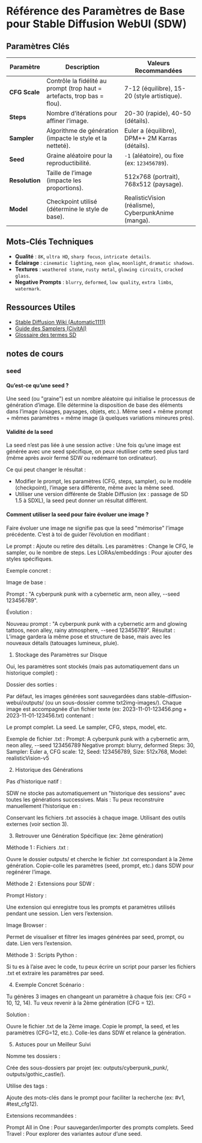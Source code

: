 # Référence des Paramètres de Base pour Stable Diffusion WebUI (SDW)

## Paramètres Clés
| Paramètre       | Description                                                                 | Valeurs Recommandées                     |
|-----------------|-----------------------------------------------------------------------------|-------------------------------------------|
| **CFG Scale**   | Contrôle la fidélité au prompt (trop haut = artefacts, trop bas = flou).    | 7-12 (équilibre), 15-20 (style artistique).|
| **Steps**       | Nombre d’itérations pour affiner l’image.                                  | 20-30 (rapide), 40-50 (détails).          |
| **Sampler**     | Algorithme de génération (impacte le style et la netteté).                 | Euler a (équilibre), DPM++ 2M Karras (détails). |
| **Seed**        | Graine aléatoire pour la reproductibilité.                                  | `-1` (aléatoire), ou fixe (ex: `123456789`). |
| **Resolution**  | Taille de l’image (impacte les proportions).                               | 512x768 (portrait), 768x512 (paysage).     |
| **Model**       | Checkpoint utilisé (détermine le style de base).                            | RealisticVision (réalisme), CyberpunkAnime (manga). |

## Mots-Clés Techniques
- **Qualité** : `8K`, `ultra HD`, `sharp focus`, `intricate details`.
- **Éclairage** : `cinematic lighting`, `neon glow`, `moonlight`, `dramatic shadows`.
- **Textures** : `weathered stone`, `rusty metal`, `glowing circuits`, `cracked glass`.
- **Negative Prompts** : `blurry`, `deformed`, `low quality`, `extra limbs`, `watermark`.

## Ressources Utiles
- [Stable Diffusion Wiki (Automatic1111)](https://github.com/AUTOMATIC1111/stable-diffusion-webui/wiki)
- [Guide des Samplers (CivitAI)](https://civitai.com/articles/123-samplers-explained)
- [Glossaire des termes SD](https://stable-diffusion-art.com/glossary/)

## notes de cours

### seed
#### Qu’est-ce qu’une seed ?
Une seed (ou "graine") est un nombre aléatoire qui initialise le processus de génération d’image.
Elle détermine la disposition de base des éléments dans l’image (visages, paysages, objets, etc.).
Même seed + même prompt + mêmes paramètres = même image (à quelques variations mineures près).

#### Validité de la seed
La seed n’est pas liée à une session active :
Une fois qu’une image est générée avec une seed spécifique, on peux réutiliser cette seed plus tard (même après avoir fermé SDW ou redémarré ton ordinateur).

Ce qui peut changer le résultat :
- Modifier le prompt, les paramètres (CFG, steps, sampler), ou le modèle (checkpoint), l’image sera différente, même avec la même seed.
- Utiliser une version différente de Stable Diffusion (ex : passage de SD 1.5 à SDXL), la seed peut donner un résultat différent.

#### Comment utiliser la seed pour faire évoluer une image ?


Faire évoluer une image ne signifie pas que la seed "mémorise" l’image précédente. C’est à toi de guider l’évolution en modifiant :

Le prompt : Ajoute ou retire des détails.
Les paramètres : Change le CFG, le sampler, ou le nombre de steps.
Les LORAs/embeddings : Pour ajouter des styles spécifiques.



Exemple concret :

Image de base :

Prompt : "A cyberpunk punk with a cybernetic arm, neon alley, --seed 123456789".


Évolution :

Nouveau prompt : "A cyberpunk punk with a cybernetic arm and glowing tattoos, neon alley, rainy atmosphere, --seed 123456789".
Résultat : L’image gardera la même pose et structure de base, mais avec les nouveaux détails (tatouages lumineux, pluie).

1. Stockage des Paramètres sur Disque

Oui, les paramètres sont stockés (mais pas automatiquement dans un historique complet) :


Dossier des sorties :

Par défaut, les images générées sont sauvegardées dans stable-diffusion-webui/outputs/ (ou un sous-dossier comme txt2img-images/).
Chaque image est accompagnée d’un fichier texte (ex: 2023-11-01-123456.png + 2023-11-01-123456.txt) contenant :

Le prompt complet.
La seed.
Le sampler, CFG, steps, model, etc.





Exemple de fichier .txt :
Prompt: A cyberpunk punk with a cybernetic arm, neon alley, --seed 123456789
Negative prompt: blurry, deformed
Steps: 30, Sampler: Euler a, CFG scale: 12, Seed: 123456789, Size: 512x768, Model: realisticVision-v5





2. Historique des Générations

Pas d’historique natif :

SDW ne stocke pas automatiquement un "historique des sessions" avec toutes les générations successives.
Mais : Tu peux reconstruire manuellement l’historique en :

Conservant les fichiers .txt associés à chaque image.
Utilisant des outils externes (voir section 3).






3. Retrouver une Génération Spécifique (ex: 2ème génération)


Méthode 1 : Fichiers .txt :

Ouvre le dossier outputs/ et cherche le fichier .txt correspondant à la 2ème génération.
Copie-colle les paramètres (seed, prompt, etc.) dans SDW pour regénérer l’image.



Méthode 2 : Extensions pour SDW :

Prompt History :

Une extension qui enregistre tous les prompts et paramètres utilisés pendant une session.
Lien vers l’extension.


Image Browser :

Permet de visualiser et filtrer les images générées par seed, prompt, ou date.
Lien vers l’extension.





Méthode 3 : Scripts Python :

Si tu es à l’aise avec le code, tu peux écrire un script pour parser les fichiers .txt et extraire les paramètres par seed.




4. Exemple Concret
Scénario :

Tu génères 3 images en changeant un paramètre à chaque fois (ex: CFG = 10, 12, 14).
Tu veux revenir à la 2ème génération (CFG = 12).

Solution :

Ouvre le fichier .txt de la 2ème image.
Copie le prompt, la seed, et les paramètres (CFG=12, etc.).
Colle-les dans SDW et relance la génération.


5. Astuces pour un Meilleur Suivi

Nomme tes dossiers :

Crée des sous-dossiers par projet (ex: outputs/cyberpunk_punk/, outputs/gothic_castle/).


Utilise des tags :

Ajoute des mots-clés dans le prompt pour faciliter la recherche (ex: #v1, #test_cfg12).


Extensions recommandées :

Prompt All in One : Pour sauvegarder/importer des prompts complets.
Seed Travel : Pour explorer des variantes autour d’une seed.